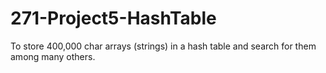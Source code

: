 # 271-Project5-HashTable
To store 400,000 char arrays (strings) in a hash table and search for them among many others.
